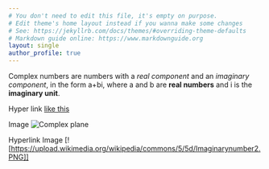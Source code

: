```yaml
---
# You don't need to edit this file, it's empty on purpose.
# Edit theme's home layout instead if you wanna make some changes
# See: https://jekyllrb.com/docs/themes/#overriding-theme-defaults
# Markdown guide online: https://www.markdownguide.org
layout: single
author_profile: true
---
```



Complex numbers are numbers with a *real component* and an *imaginary component*, in the form a+bi, where a and b are **real numbers** and i is the **imaginary unit**.

Hyper link [like this](https://en.wikipedia.org/wiki/Complex_number)

Image ![Complex plane](https://upload.wikimedia.org/wikipedia/commons/5/5d/Imaginarynumber2.PNG)

Hyperlink Image [![https://upload.wikimedia.org/wikipedia/commons/5/5d/Imaginarynumber2.PNG]]
